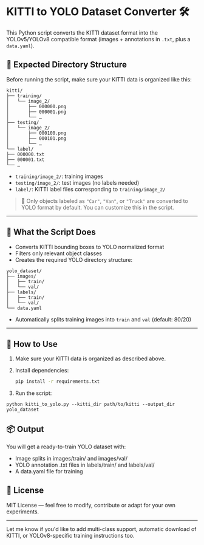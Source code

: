 # KITTI to YOLO Dataset Converter 🛠️

This Python script converts the KITTI dataset format into the YOLOv5/YOLOv8 compatible format (images + annotations in `.txt`, plus a `data.yaml`).

## 📁 Expected Directory Structure

Before running the script, make sure your KITTI data is organized like this:

```
kitti/
├── training/
│   └── image_2/
│       ├── 000000.png
│       ├── 000001.png
│       └── …
├── testing/
│   └── image_2/
│       ├── 000100.png
│       ├── 000101.png
│       └── …
└── label/
├── 000000.txt
├── 000001.txt
└── …
```

- `training/image_2/`: training images  
- `testing/image_2/`: test images (no labels needed)  
- `label/`: KITTI label files corresponding to `training/image_2/`

> 📌 Only objects labeled as `"Car"`, `"Van"`, or `"Truck"` are converted to YOLO format by default. You can customize this in the script.

---

## 🚀 What the Script Does

- Converts KITTI bounding boxes to YOLO normalized format
- Filters only relevant object classes
- Creates the required YOLO directory structure:

```
yolo_dataset/
├── images/
│   ├── train/
│   └── val/
├── labels/
│   ├── train/
│   └── val/
└── data.yaml
```

- Automatically splits training images into `train` and `val` (default: 80/20)

---

## 🧪 How to Use

1. Make sure your KITTI data is organized as described above.
2. Install dependencies:

   ```bash
   pip install -r requirements.txt
   ```
3.	Run the script:

   ```
   python kitti_to_yolo.py --kitti_dir path/to/kitti --output_dir yolo_dataset
   ```
## 📦 Output

You will get a ready-to-train YOLO dataset with:

- Image splits in images/train/ and images/val/
- YOLO annotation .txt files in labels/train/ and labels/val/
- A data.yaml file for training

## 📝 License

MIT License — feel free to modify, contribute or adapt for your own experiments.

---

Let me know if you'd like to add multi-class support, automatic download of KITTI, or YOLOv8-specific training instructions too.